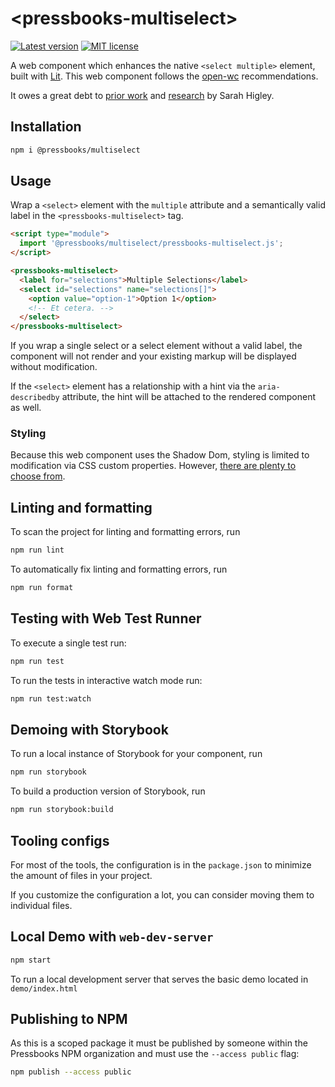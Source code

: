 # \<pressbooks-multiselect>

[![Latest version](https://badgen.net/npm/v/@pressbooks/multiselect)](https://npmjs.com/packages/@pressbooks/multiselect) [![MIT license](https://badgen.net/npm/license/@pressbooks/multiselect)](https://github.com/greatislander/pressbooks-multiselect/tree/main/LICENSE) 

A web component which enhances the native `<select multiple>` element, built with [Lit](https://lit.dev). This web
component follows the [open-wc](https://github.com/open-wc/open-wc) recommendations.

It owes a great debt to [prior work](https://github.com/microsoft/sonder-ui/tree/master/src/components/multiselect) and
[research](https://www.24a11y.com/2019/select-your-poison-part-2/) by Sarah Higley.

## Installation

```bash
npm i @pressbooks/multiselect
```

## Usage

Wrap a `<select>` element with the `multiple` attribute and a semantically valid label in the
`<pressbooks-multiselect>` tag.

```html
<script type="module">
  import '@pressbooks/multiselect/pressbooks-multiselect.js';
</script>

<pressbooks-multiselect>
  <label for="selections">Multiple Selections</label>
  <select id="selections" name="selections[]">
    <option value="option-1">Option 1</option>
    <!-- Et cetera. -->
  </select>
</pressbooks-multiselect>
```

If you wrap a single select or a select element without a valid label, the component will not render and your existing
markup will be displayed without modification.

If the `<select>` element has a relationship with a hint via the `aria-describedby` attribute, the hint will be attached
to the rendered component as well.

### Styling

Because this web component uses the Shadow Dom, styling is limited to modification via CSS custom properties. However,
[there are plenty to choose from](https://github.com/greatislander/pressbooks-multiselect/blob/a87fab1f7b3ea967b3ae6b58400ed863084326ee/src/PressbooksMultiselect.js#L4-L146).

## Linting and formatting

To scan the project for linting and formatting errors, run

```bash
npm run lint
```

To automatically fix linting and formatting errors, run

```bash
npm run format
```

## Testing with Web Test Runner

To execute a single test run:

```bash
npm run test
```

To run the tests in interactive watch mode run:

```bash
npm run test:watch
```

## Demoing with Storybook

To run a local instance of Storybook for your component, run

```bash
npm run storybook
```

To build a production version of Storybook, run

```bash
npm run storybook:build
```

## Tooling configs

For most of the tools, the configuration is in the `package.json` to minimize the amount of files in your project.

If you customize the configuration a lot, you can consider moving them to individual files.

## Local Demo with `web-dev-server`

```bash
npm start
```

To run a local development server that serves the basic demo located in `demo/index.html`

## Publishing to NPM

As this is a scoped package it must be published by someone within the Pressbooks NPM organization and must use the `--access public` flag:

```bash
npm publish --access public
```
